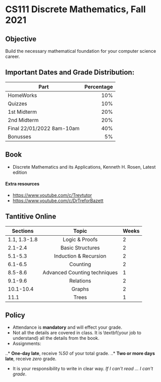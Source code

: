 # CS111 Discrete Mathematics, Fall 2021

## Objective
Build the necessary mathematical foundation for your computer science career.



## Important Dates and Grade Distribution:

| Part        | Percentage  |
| ------------- | -----:|
| HomeWorks     | 10%|
| Quizzes       | 10%|
| 1st Midterm  | 20%|
| 2nd Midterm  | 20%|
| Final 22/01/2022 8am-10am   | 40%|
| Bonusses | 5%|

## Book
* Discrete Mathematics and its Applications, Kenneth H. Rosen, Latest edition
#### Extra resources
* https://www.youtube.com/c/Trevtutor
* https://www.youtube.com/c/DrTreforBazett

## Tantitive Online 
| Sections        | Topic  | Weeks
| ------------- |:-----:|:----|
| 1.1, 1.3-1.8 | Logic & Proofs| 2|
| 2.1-2.4 | Basic Structures | 2 |
|5.1-5.3 | Induction & Recursion | 2|
|6.1-6.5 | Counting | 2|
|8.5-8.6 | Advanced Counting techniques | 1|
|9.1-9.6 | Relations | 2|
|10.1-10.4 | Graphs  | 2|
|11.1 | Trees | 1 |

## Policy
* Attendance is **mandatory** and will effect your grade.  
* Not all the details are covered in class. It is \textbf{your job to understand} all the details from the book. 
* Assignments: 


 ..* **One-day late**, receive *%50* of your total grade. 
 ..* **Two or more days late**, receive *zero* grade. 
* It is your responsibility to write in clear way. *If I can't read ...  I can't grade*.






